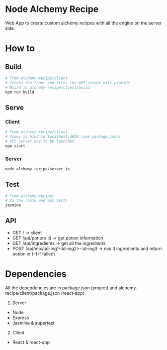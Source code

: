 # Node Alchemy Recipe
Web App to create custom alchemy recipes with all the engine on the server side.

# How to

## Build
```bash
# From alchemy-recipe/client
# Create the front end files the API server will provide
# Build in alchemy-recipe/client/build
npm run build
```

## Serve

### Client
```bash
# From alchemy-recipe/client
# Proxy is bind to localhost:3000 (see package.json)
# API server has to be launched
npm start
```

### Server
```bash
node alchemy-recipe/server.js
```

## Test
```bash
# From alchemy-recipe/
# Do the route and api tests
jasmine 
```

## API
- GET / -> client
- GET /api/potion/:id -> get potion information
- GET /api/ingredients -> get all the ingredients
- POST /api/mix/:id-ing1-:id-ing2>-:id-ing3 -> mix 3 ingredients and return potion id (-1 if failed)


# Dependencies
All the dependencies are in package.json (project) and alchemy-recipe/client/package.json (react-app)

 1. Server
  - Node
  - Express
  - Jasmine & supertest
 2. Client
  - React & react-app
